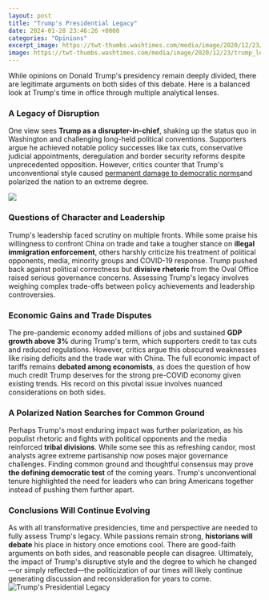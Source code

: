 ```yaml
---
layout: post
title: "Trump's Presidential Legacy"
date: 2024-01-28 23:46:26 +0000
categories: "Opinions"
excerpt_image: https://twt-thumbs.washtimes.com/media/image/2020/12/23/trump_legacy_by_the_numbers_53798_c0-0-4767-2780_s1200x700.jpg?fa6a5aa15d2373b822901f14cb7a5d0de24856e9
image: https://twt-thumbs.washtimes.com/media/image/2020/12/23/trump_legacy_by_the_numbers_53798_c0-0-4767-2780_s1200x700.jpg?fa6a5aa15d2373b822901f14cb7a5d0de24856e9
---
```


While opinions on Donald Trump's presidency remain deeply divided, there are legitimate arguments on both sides of this debate. Here is a balanced look at Trump's time in office through multiple analytical lenses.
### A Legacy of Disruption
One view sees **Trump as a disrupter-in-chief**, shaking up the status quo in Washington and challenging long-held political conventions. Supporters argue he achieved notable policy successes like tax cuts, conservative judicial appointments, deregulation and border security reforms despite unprecedented opposition. However, critics counter that Trump's unconventional style caused [permanent damage to democratic norms](https://store.fi.io.vn/womens-crazy-beagle-lady-dog-lover-v-neck-t-shirt/women&)and polarized the nation to an extreme degree. 

![](https://img.haarets.co.il/img/1.9395001/1256667268.jpg?precrop=2200)
### Questions of Character and Leadership
Trump's leadership faced scrutiny on multiple fronts. While some praise his willingness to confront China on trade and take a tougher stance on **illegal immigration enforcement**, others harshly criticize his treatment of political opponents, media, minority groups and COVID-19 response. Trump pushed back against political correctness but **divisive rhetoric** from the Oval Office raised serious governance concerns. Assessing Trump's legacy involves weighing complex trade-offs between policy achievements and leadership controversies.
### Economic Gains and Trade Disputes
The pre-pandemic economy added millions of jobs and sustained **GDP growth above 3%** during Trump's term, which supporters credit to tax cuts and reduced regulations. However, critics argue this obscured weaknesses like rising deficits and the trade war with China. The full economic impact of tariffs remains **debated among economists**, as does the question of how much credit Trump deserves for the strong pre-COVID economy given existing trends. His record on this pivotal issue involves nuanced considerations on both sides. 
### A Polarized Nation Searches for Common Ground
Perhaps Trump's most enduring impact was further polarization, as his populist rhetoric and fights with political opponents and the media reinforced **tribal divisions**. While some see this as refreshing candor, most analysts agree extreme partisanship now poses major governance challenges. Finding common ground and thoughtful consensus may prove **the defining democratic test** of the coming years. Trump's unconventional tenure highlighted the need for leaders who can bring Americans together instead of pushing them further apart.
### Conclusions Will Continue Evolving
As with all transformative presidencies, time and perspective are needed to fully assess Trump's legacy. While passions remain strong, **historians will debate** his place in history once emotions cool. There are good-faith arguments on both sides, and reasonable people can disagree. Ultimately, the impact of Trump's disruptive style and the degree to which he changed—or simply reflected—the politicization of our times will likely continue generating discussion and reconsideration for years to come.
![Trump's Presidential Legacy](https://twt-thumbs.washtimes.com/media/image/2020/12/23/trump_legacy_by_the_numbers_53798_c0-0-4767-2780_s1200x700.jpg?fa6a5aa15d2373b822901f14cb7a5d0de24856e9)